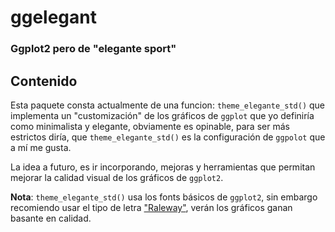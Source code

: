 # ggelegant
### Ggplot2 pero de "elegante sport"

## Contenido

Esta paquete consta actualmente de una funcion: `theme_elegante_std()` que implementa un "customización" de los gráficos de `ggplot` que yo definiría como minimalista y elegante, obviamente es opinable, para ser más estrictos diría, que `theme_elegante_std()` es la configuración de `ggpolot` que a mí me gusta.

La idea a futuro, es ir incorporando, mejoras y herramientas que permitan mejorar la calidad visual de los gráficos de `ggplot2`.

**Nota**: `theme_elegante_std()` usa los fonts básicos de `ggplot2`, sin embargo recomiendo usar el tipo de letra  ["Raleway"](https://fonts.google.com/specimen/Raleway), verán los gráficos ganan basante en calidad. 
